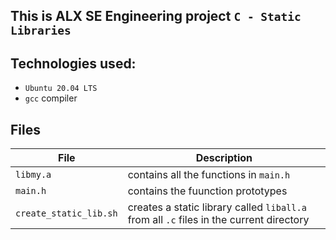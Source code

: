 ## This is **ALX SE Engineering** project `C - Static Libraries`

## Technologies used:
* `Ubuntu 20.04 LTS`
* `gcc` compiler

## Files
|File|Description|
|----|-----------|
|`libmy.a`|contains all the functions in `main.h`|
|`main.h`|contains the fuunction prototypes|
|`create_static_lib.sh`|creates a static library called `liball.a` from all `.c` files in the current directory|
